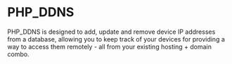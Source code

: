 PHP_DDNS
========

PHP_DDNS is designed to add, update and remove device IP addresses from a database, allowing you to keep track of your devices for providing a way to access them remotely - all from your existing hosting + domain combo.
